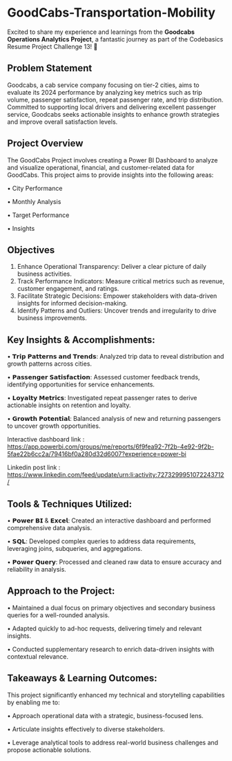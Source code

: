 # GoodCabs-Transportation-Mobility

Excited to share my experience and learnings from the **Goodcabs Operations Analytics Project**, a fantastic journey as part of the Codebasics Resume Project Challenge 13! 🎉 

## Problem Statement
Goodcabs, a cab service company focusing on tier-2 cities, aims to evaluate its 2024 performance by analyzing key metrics such as trip volume, passenger satisfaction, repeat passenger rate, and trip distribution. Committed to supporting local drivers and delivering excellent passenger service, Goodcabs seeks actionable insights to enhance growth strategies and improve overall satisfaction levels.

## Project Overview
The GoodCabs Project involves creating a Power BI Dashboard to analyze and visualize operational, financial, and customer-related data for GoodCabs. This project aims to provide insights into the following areas:

• City Performance

• Monthly Analysis

• Target Performance

• Insights

## Objectives
1. Enhance Operational Transparency: Deliver a clear picture of daily business activities.
2. Track Performance Indicators: Measure critical metrics such as revenue, customer engagement, and ratings.
3. Facilitate Strategic Decisions: Empower stakeholders with data-driven insights for informed decision-making.
4. Identify Patterns and Outliers: Uncover trends and irregularity to drive business improvements.

## Key Insights & Accomplishments:
• 𝗧𝗿𝗶𝗽 𝗣𝗮𝘁𝘁𝗲𝗿𝗻𝘀 𝗮𝗻𝗱 𝗧𝗿𝗲𝗻𝗱𝘀: Analyzed trip data to reveal distribution and growth patterns across cities.

• 𝗣𝗮𝘀𝘀𝗲𝗻𝗴𝗲𝗿 𝗦𝗮𝘁𝗶𝘀𝗳𝗮𝗰𝘁𝗶𝗼𝗻: Assessed customer feedback trends, identifying opportunities for service enhancements.

• 𝗟𝗼𝘆𝗮𝗹𝘁𝘆 𝗠𝗲𝘁𝗿𝗶𝗰𝘀: Investigated repeat passenger rates to derive actionable insights on retention and loyalty.

• 𝗚𝗿𝗼𝘄𝘁𝗵 𝗣𝗼𝘁𝗲𝗻𝘁𝗶𝗮𝗹: Balanced analysis of new and returning passengers to uncover growth opportunities.

Interactive dashboard link : https://app.powerbi.com/groups/me/reports/6f9fea92-7f2b-4e92-9f2b-5fae22b6cc2a/79416bf0a280d32d6007?experience=power-bi

Linkedin post link : https://www.linkedin.com/feed/update/urn:li:activity:7273299951072243712/

## Tools & Techniques Utilized:
• 𝗣𝗼𝘄𝗲𝗿 𝗕𝗜 & 𝗘𝘅𝗰𝗲𝗹: Created an interactive dashboard and performed comprehensive data analysis.

• 𝗦𝗤𝗟: Developed complex queries to address data requirements, leveraging joins, subqueries, and aggregations.

• 𝗣𝗼𝘄𝗲𝗿 𝗤𝘂𝗲𝗿𝘆: Processed and cleaned raw data to ensure accuracy and reliability in analysis.

## Approach to the Project:
• Maintained a dual focus on primary objectives and secondary business queries for a well-rounded analysis.

• Adapted quickly to ad-hoc requests, delivering timely and relevant insights.

• Conducted supplementary research to enrich data-driven insights with contextual relevance.

## Takeaways & Learning Outcomes:
This project significantly enhanced my technical and storytelling capabilities by enabling me to:

• Approach operational data with a strategic, business-focused lens.

• Articulate insights effectively to diverse stakeholders.

• Leverage analytical tools to address real-world business challenges and propose actionable solutions.






